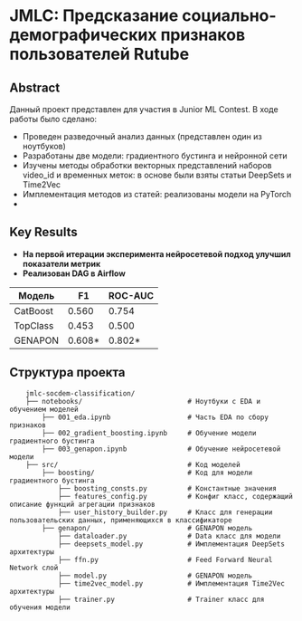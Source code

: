 # JMLC: Предсказание социально-демографических признаков пользователей Rutube

## Abstract
Данный проект представлен для участия в Junior ML Contest. В ходе работы было сделано:
- Проведен разведочный анализ данных (представлен один из ноутбуков)
- Разработаны две модели: градиентного бустинга и нейронной сети
- Изучены методы обработки векторных представлений наборов video_id и временных меток: в основе были взяты статьи DeepSets и Time2Vec
- Имплементация методов из статей: реализованы модели на PyTorch
- 
## Key Results

- **На первой итерации эксперимента нейросетевой подход улучшил показатели метрик**
- **Реализован DAG в Airflow**

| Модель          |   F1   | ROC-AUC | 
|-----------------|--------|---------|
| CatBoost        | 0.560  | 0.754   |
| TopClass        | 0.453  | 0.500   |
| GENAPON         | 0.608* | 0.802*  |


## Cтруктура проекта

```
    jmlc-socdem-classification/
    ├── notebooks/                          # Ноутбуки с EDA и обучением моделей
        ├── 001_eda.ipynb                   # Часть EDA по сбору признаков 
        ├── 002_gradient_boosting.ipynb     # Обучение модели градиентного бустинга
        ├── 003_genapon.ipynb               # Обучение нейросетевой модели
    ├── src/                                # Код моделей
        ├── boosting/                       # Код для модели градиентного бустинга
            ├── boosting_consts.py          # Константные значения
            ├── features_config.py          # Конфиг класс, содержащий описание функций агрегации признаков
            ├── user_history_builder.py     # Класс для генерации пользовательских данных, применяющихся в классификаторе
        ├── genapon/                        # GENAPON модель
            ├── dataloader.py               # Data класс для модели
            ├── deepsets_model.py           # Имплементация DeepSets архитектуры
            ├── ffn.py                      # Feed Forward Neural Network слой
            ├── model.py                    # GENAPON модель
            ├── time2vec_model.py           # Имплементация Time2Vec архитектуры
            ├── trainer.py                  # Trainer класс для обучения модели

```
